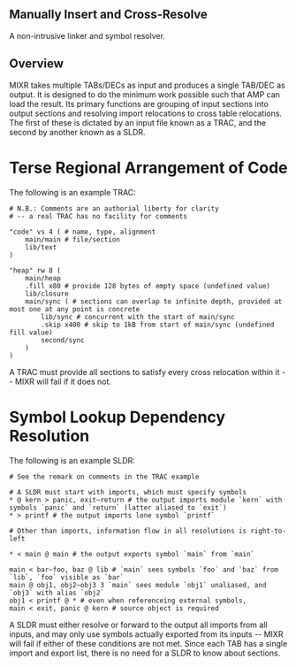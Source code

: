 Manually Insert and Cross-Resolve
---------------------------------
A non-intrusive linker and symbol resolver.

## Overview
MIXR takes multiple TABs/DECs as input and produces a single TAB/DEC as output. It is designed to do the minimum work possible such that AMP can load the result. Its primary functions are grouping of input sections into output sections and resolving import relocations to cross table relocations. The first of these is dictated by an input file known as a TRAC, and the second by another known as a SLDR.

# Terse Regional Arrangement of Code
The following is an example TRAC:
```
# N.B.: Comments are an authorial liberty for clarity
# -- a real TRAC has no facility for comments

"code" vs 4 ( # name, type, alignment
    main/main # file/section
    lib/text
)

"heap" rw 8 (
    main/heap
    .fill x80 # provide 128 bytes of empty space (undefined value)
    lib/closure
    main/sync ( # sections can overlap to infinite depth, provided at most one at any point is concrete
        lib/sync # concurrent with the start of main/sync
        .skip x400 # skip to 1kB from start of main/sync (undefined fill value)
        second/sync
    )
)
```

A TRAC must provide all sections to satisfy every cross relocation within it -- MIXR will fail if it does not.

# Symbol Lookup Dependency Resolution
The following is an example SLDR:
```
# See the remark on comments in the TRAC example

# A SLDR must start with imports, which must specify symbols
* @ kern > panic, exit~return # the output imports module `kern` with symbols `panic` and `return` (latter aliased to `exit`)
* > printf # the output imports lone symbol `printf`

# Other than imports, information flow in all resolutions is right-to-left

* < main @ main # the output exports symbol `main` from `main`

main < bar~foo, baz @ lib # `main` sees symbols `foo` and `baz` from `lib`, `foo` visible as `bar`
main @ obj1, obj2~obj3 3 `main` sees module `obj1` unaliased, and `obj3` with alias `obj2`
obj1 < printf @ * # even when referenceing external symbols,
main < exit, panic @ kern # source object is required
```

A SLDR must either resolve or forward to the output all imports from all inputs, and may only use symbols actually exported from its inputs -- MIXR will fail if either of these conditions are not met. Since each TAB has a single import and export list, there is no need for a SLDR to know about sections.
